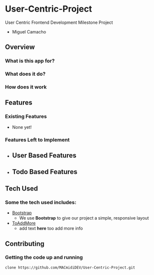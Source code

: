 # User-Centric-Project
User Centric Frontend Development Milestone Project
- Miguel Camacho

## Overview
 
### What is this app for?
 
### What does it do?
 
### How does it work
 
## Features

### Existing Features
- None yet!
 
### Features Left to Implement

- User Based Features
    - 
- Todo Based Features
    - 

## Tech Used

### Some the tech used includes:

- [Bootstrap](http://getbootstrap.com/)
    - We use **Bootstrap** to give our project a simple, responsive layout
- [ToAddMore](https://AddHERE.com)
	- add text **here** too add more info

## Contributing
 
### Getting the code up and running
  ```
  clone https://github.com/MACmidiDEV/User-Centric-Project.git
  
  ```